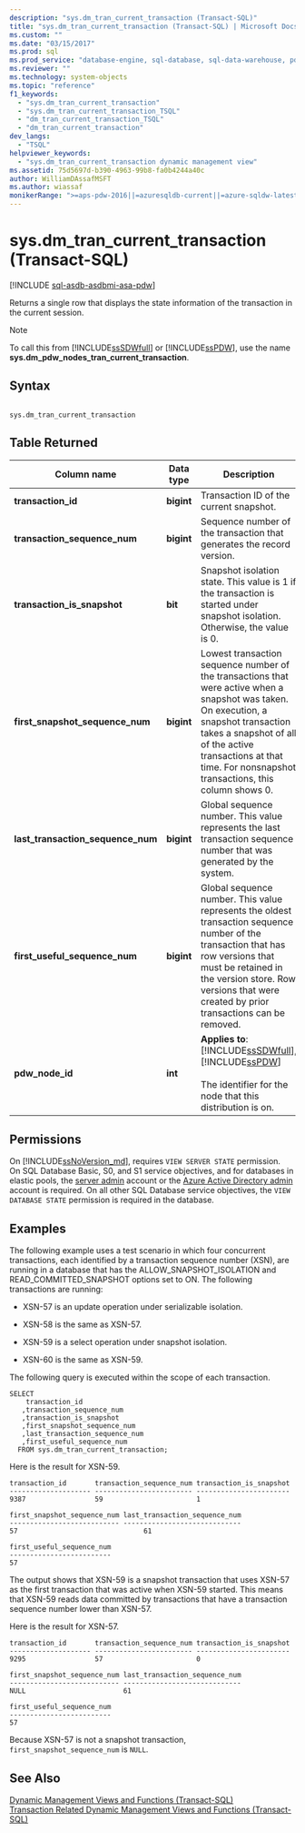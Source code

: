 ```yaml
---
description: "sys.dm_tran_current_transaction (Transact-SQL)"
title: "sys.dm_tran_current_transaction (Transact-SQL) | Microsoft Docs"
ms.custom: ""
ms.date: "03/15/2017"
ms.prod: sql
ms.prod_service: "database-engine, sql-database, sql-data-warehouse, pdw"
ms.reviewer: ""
ms.technology: system-objects
ms.topic: "reference"
f1_keywords: 
  - "sys.dm_tran_current_transaction"
  - "sys.dm_tran_current_transaction_TSQL"
  - "dm_tran_current_transaction_TSQL"
  - "dm_tran_current_transaction"
dev_langs: 
  - "TSQL"
helpviewer_keywords: 
  - "sys.dm_tran_current_transaction dynamic management view"
ms.assetid: 75d5697d-b390-4963-99b8-fa0b4244a40c
author: WilliamDAssafMSFT
ms.author: wiassaf
monikerRange: ">=aps-pdw-2016||=azuresqldb-current||=azure-sqldw-latest||>=sql-server-2016||>=sql-server-linux-2017||=azuresqldb-mi-current"
---
```

# sys.dm_tran_current_transaction (Transact-SQL)
[!INCLUDE [sql-asdb-asdbmi-asa-pdw](../../includes/applies-to-version/sql-asdb-asdbmi-asa-pdw.md)]

  Returns a single row that displays the state information of the transaction in the current session.  
  
> [!NOTE]  
>  To call this from [!INCLUDE[ssSDWfull](../../includes/sssdwfull-md.md)] or [!INCLUDE[ssPDW](../../includes/sspdw-md.md)], use the name **sys.dm_pdw_nodes_tran_current_transaction**.  
  
## Syntax  
  
```  
  
sys.dm_tran_current_transaction  
```  
  
## Table Returned  
  
|Column name|Data type|Description|  
|-----------------|---------------|-----------------|  
|**transaction_id**|**bigint**|Transaction ID of the current snapshot.|  
|**transaction_sequence_num**|**bigint**|Sequence number of the transaction that generates the record version.|  
|**transaction_is_snapshot**|**bit**|Snapshot isolation state. This value is 1 if the transaction is started under snapshot isolation. Otherwise, the value is 0.|  
|**first_snapshot_sequence_num**|**bigint**|Lowest transaction sequence number of the transactions that were active when a snapshot was taken. On execution, a snapshot transaction takes a snapshot of all of the active transactions at that time. For nonsnapshot transactions, this column shows 0.|  
|**last_transaction_sequence_num**|**bigint**|Global sequence number. This value represents the last transaction sequence number that was generated by the system.|  
|**first_useful_sequence_num**|**bigint**|Global sequence number. This value represents the oldest transaction sequence number of the transaction that has row versions that must be retained in the version store. Row versions that were created by prior transactions can be removed.|  
|**pdw_node_id**|**int**|**Applies to**: [!INCLUDE[ssSDWfull](../../includes/sssdwfull-md.md)], [!INCLUDE[ssPDW](../../includes/sspdw-md.md)]<br /><br /> The identifier for the node that this distribution is on.|  
  
## Permissions

On [!INCLUDE[ssNoVersion_md](../../includes/ssnoversion-md.md)], requires `VIEW SERVER STATE` permission.   
On SQL Database Basic, S0, and S1 service objectives, and for databases in elastic pools, the [server admin](https://docs.microsoft.com/azure/azure-sql/database/logins-create-manage#existing-logins-and-user-accounts-after-creating-a-new-database) account or the [Azure Active Directory admin](https://docs.microsoft.com/azure/azure-sql/database/authentication-aad-overview#administrator-structure) account is required. On all other SQL Database service objectives, the `VIEW DATABASE STATE` permission is required in the database.   
  
## Examples  
 The following example uses a test scenario in which four concurrent transactions, each identified by a transaction sequence number (XSN), are running in a database that has the ALLOW_SNAPSHOT_ISOLATION and READ_COMMITTED_SNAPSHOT options set to ON. The following transactions are running:  
  
-   XSN-57 is an update operation under serializable isolation.  
  
-   XSN-58 is the same as XSN-57.  
  
-   XSN-59 is a select operation under snapshot isolation.  
  
-   XSN-60 is the same as XSN-59.  
  
 The following query is executed within the scope of each transaction.  
  
```  
SELECT   
    transaction_id  
   ,transaction_sequence_num  
   ,transaction_is_snapshot  
   ,first_snapshot_sequence_num  
   ,last_transaction_sequence_num  
   ,first_useful_sequence_num  
  FROM sys.dm_tran_current_transaction;  
```  
  
 Here is the result for XSN-59.  
  
```  
transaction_id       transaction_sequence_num transaction_is_snapshot  
-------------------- ------------------------ -----------------------  
9387                 59                       1                         
  
first_snapshot_sequence_num last_transaction_sequence_num  
--------------------------- -----------------------------  
57                               61                        
  
first_useful_sequence_num  
-------------------------  
57  
```  
  
 The output shows that XSN-59 is a snapshot transaction that uses XSN-57 as the first transaction that was active when XSN-59 started. This means that XSN-59 reads data committed by transactions that have a transaction sequence number lower than XSN-57.  
  
 Here is the result for XSN-57.  
  
```  
transaction_id       transaction_sequence_num transaction_is_snapshot  
-------------------- ------------------------ -----------------------  
9295                 57                       0  
  
first_snapshot_sequence_num last_transaction_sequence_num  
--------------------------- -----------------------------  
NULL                        61  
  
first_useful_sequence_num  
-------------------------  
57  
```  
  
 Because XSN-57 is not a snapshot transaction, `first_snapshot_sequence_num` is `NULL`.  
  
## See Also  
 [Dynamic Management Views and Functions &#40;Transact-SQL&#41;](~/relational-databases/system-dynamic-management-views/system-dynamic-management-views.md)   
 [Transaction Related Dynamic Management Views and Functions &#40;Transact-SQL&#41;](../../relational-databases/system-dynamic-management-views/transaction-related-dynamic-management-views-and-functions-transact-sql.md)  
  
  



